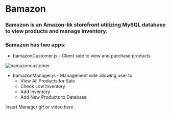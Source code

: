 # Bamazon

### Bamazon is an Amazon-lik storefront utilizing MySQL database to view products and manage inventory.

### Bamazon has two apps:
* bamazonCustomer.js - Client side to view and purchase products

![bamazoncustomer](https://user-images.githubusercontent.com/30439389/36175769-9254e532-10de-11e8-87ac-a013cd73e62f.gif)

* bamazonManager.js - Management side allowing user to:<ul><li> View All Products for Sale</li><li> Check Low Inventory</li><li> Add Inventory</li><li> Add New Products to Database</li></ul>

Insert Manager gif or video here
